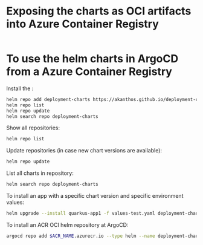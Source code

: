 # Exposing the charts as OCI artifacts into Azure Container Registry

```bash

```
# To use the helm charts in ArgoCD from a Azure Container Registry

Install the :

```bash 
helm repo add deployment-charts https://akanthos.github.io/deployment-charts/
helm repo list
helm repo update
helm search repo deployment-charts
```

Show all repositories:
```bash 
helm repo list
```

Update repositories (in case new chart versions are available):
```bash 
helm repo update
```

List all charts in repository:
```bash 
helm search repo deployment-charts
```

To install an app with a specific chart version and specific environment values:

```bash 
helm upgrade --install quarkus-app1 -f values-test.yaml deployment-charts/quarkus-chart --version 0.2.0
```

To install an ACR OCI helm repository at ArgoCD:

```bash 
argocd repo add $ACR_NAME.azurecr.io --type helm --name deployment-charts/quarkus-chart --enable-oci --username $USER_NAME --password $PASSWORD
```


